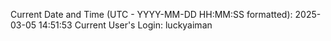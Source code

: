 Current Date and Time (UTC - YYYY-MM-DD HH:MM:SS formatted): 2025-03-05 14:51:53
Current User's Login: luckyaiman
